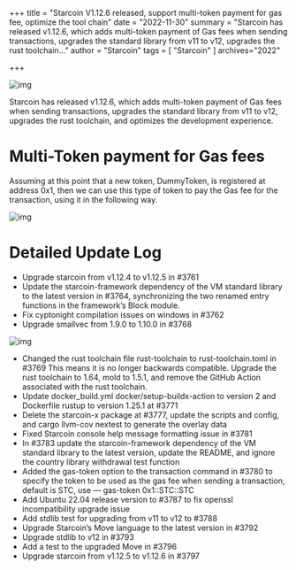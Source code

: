 +++
title = "Starcoin V1.12.6 released, support multi-token payment for gas fee, optimize the tool chain"
date = "2022-11-30"
summary = "Starcoin has released v1.12.6, which adds multi-token payment of Gas fees when sending transactions, upgrades the standard library from v11 to v12, upgrades the rust toolchain..."
author = "Starcoin"
tags = [
    "Starcoin"
]
archives="2022"

+++

![img](https://miro.medium.com/max/700/1*zpcsZ4EwoN6Ke2cQsishkQ.png)

Starcoin has released v1.12.6, which adds multi-token payment of Gas fees when sending transactions, upgrades the standard library from v11 to v12, upgrades the rust toolchain, and optimizes the development experience.

# Multi-Token payment for Gas fees

Assuming at this point that a new token, DummyToken, is registered at address 0x1, then we can use this type of token to pay the Gas fee for the transaction, using it in the following way.

![img](https://miro.medium.com/max/700/1*sirk37ZqTDe3gIZoUZltHA.png)

# Detailed Update Log

- Upgrade starcoin from v1.12.4 to v1.12.5 in #3761
- Update the starcoin-framework dependency of the VM standard library to the latest version in #3764, synchronizing the two renamed entry functions in the framework’s Block module.
- Fix cyptonight compilation issues on windows in #3762
- Upgrade smallvec from 1.9.0 to 1.10.0 in #3768

![img](https://miro.medium.com/max/700/1*m6oYk2DzXh6XasBjON9-Zw.png)

- Changed the rust toolchain file rust-toolchain to rust-toolchain.toml in #3769 This means it is no longer backwards compatible. Upgrade the rust toolchain to 1.64, mold to 1.5.1, and remove the GitHub Action associated with the rust toolchain.
- Update docker_build.yml docker/setup-buildx-action to version 2 and Dockerfile rustup to version 1.25.1 at #3771
- Delete the starcoin-x package at #3777, update the scripts and config, and cargo llvm-cov nextest to generate the overlay data
- Fixed Starcoin console help message formatting issue in #3781
- In #3783 update the starcoin-framework dependency of the VM standard library to the latest version, update the README, and ignore the country library withdrawal test function
- Added the gas-token option to the transaction command in #3780 to specify the token to be used as the gas fee when sending a transaction, default is STC, use — gas-token 0x1::STC::STC
- Add Ubuntu 22.04 release version to #3787 to fix openssl incompatibility upgrade issue
- Add stdlib test for upgrading from v11 to v12 to #3788
- Upgrade Starcoin’s Move language to the latest version in #3792
- Upgrade stdlib to v12 in #3793
- Add a test to the upgraded Move in #3796
- Upgrade starcoin from v1.12.5 to v1.12.6 in #3797